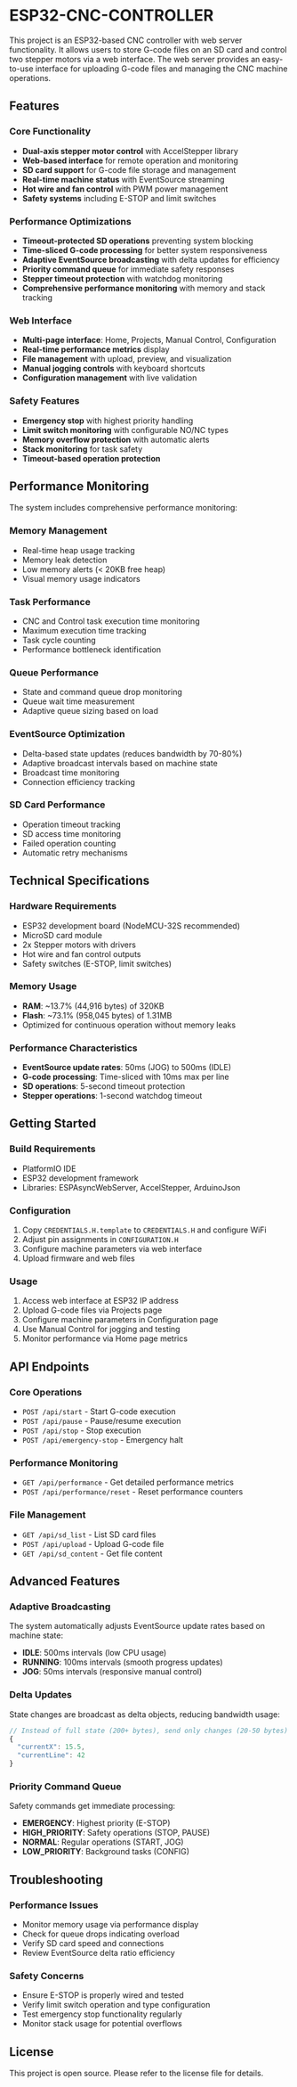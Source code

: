 # ESP32-CNC-CONTROLLER

This project is an ESP32-based CNC controller with web server functionality. It allows users to store G-code files on an SD card and control two stepper motors via a web interface. The web server provides an easy-to-use interface for uploading G-code files and managing the CNC machine operations.

## Features

### Core Functionality
- **Dual-axis stepper motor control** with AccelStepper library
- **Web-based interface** for remote operation and monitoring
- **SD card support** for G-code file storage and management
- **Real-time machine status** with EventSource streaming
- **Hot wire and fan control** with PWM power management
- **Safety systems** including E-STOP and limit switches

### Performance Optimizations
- **Timeout-protected SD operations** preventing system blocking
- **Time-sliced G-code processing** for better system responsiveness
- **Adaptive EventSource broadcasting** with delta updates for efficiency
- **Priority command queue** for immediate safety responses
- **Stepper timeout protection** with watchdog monitoring
- **Comprehensive performance monitoring** with memory and stack tracking

### Web Interface
- **Multi-page interface**: Home, Projects, Manual Control, Configuration
- **Real-time performance metrics** display
- **File management** with upload, preview, and visualization
- **Manual jogging controls** with keyboard shortcuts
- **Configuration management** with live validation

### Safety Features
- **Emergency stop** with highest priority handling
- **Limit switch monitoring** with configurable NO/NC types
- **Memory overflow protection** with automatic alerts
- **Stack monitoring** for task safety
- **Timeout-based operation protection**

## Performance Monitoring

The system includes comprehensive performance monitoring:

### Memory Management
- Real-time heap usage tracking
- Memory leak detection
- Low memory alerts (< 20KB free heap)
- Visual memory usage indicators

### Task Performance
- CNC and Control task execution time monitoring
- Maximum execution time tracking
- Task cycle counting
- Performance bottleneck identification

### Queue Performance
- State and command queue drop monitoring
- Queue wait time measurement
- Adaptive queue sizing based on load

### EventSource Optimization
- Delta-based state updates (reduces bandwidth by 70-80%)
- Adaptive broadcast intervals based on machine state
- Broadcast time monitoring
- Connection efficiency tracking

### SD Card Performance
- Operation timeout tracking
- SD access time monitoring
- Failed operation counting
- Automatic retry mechanisms

## Technical Specifications

### Hardware Requirements
- ESP32 development board (NodeMCU-32S recommended)
- MicroSD card module
- 2x Stepper motors with drivers
- Hot wire and fan control outputs
- Safety switches (E-STOP, limit switches)

### Memory Usage
- **RAM**: ~13.7% (44,916 bytes) of 320KB
- **Flash**: ~73.1% (958,045 bytes) of 1.31MB
- Optimized for continuous operation without memory leaks

### Performance Characteristics
- **EventSource update rates**: 50ms (JOG) to 500ms (IDLE)
- **G-code processing**: Time-sliced with 10ms max per line
- **SD operations**: 5-second timeout protection
- **Stepper operations**: 1-second watchdog timeout

## Getting Started

### Build Requirements
- PlatformIO IDE
- ESP32 development framework
- Libraries: ESPAsyncWebServer, AccelStepper, ArduinoJson

### Configuration
1. Copy `CREDENTIALS.H.template` to `CREDENTIALS.H` and configure WiFi
2. Adjust pin assignments in `CONFIGURATION.H`
3. Configure machine parameters via web interface
4. Upload firmware and web files

### Usage
1. Access web interface at ESP32 IP address
2. Upload G-code files via Projects page
3. Configure machine parameters in Configuration page
4. Use Manual Control for jogging and testing
5. Monitor performance via Home page metrics

## API Endpoints

### Core Operations
- `POST /api/start` - Start G-code execution
- `POST /api/pause` - Pause/resume execution
- `POST /api/stop` - Stop execution
- `POST /api/emergency-stop` - Emergency halt

### Performance Monitoring
- `GET /api/performance` - Get detailed performance metrics
- `POST /api/performance/reset` - Reset performance counters

### File Management
- `GET /api/sd_list` - List SD card files
- `POST /api/upload` - Upload G-code file
- `GET /api/sd_content` - Get file content

## Advanced Features

### Adaptive Broadcasting
The system automatically adjusts EventSource update rates based on machine state:
- **IDLE**: 500ms intervals (low CPU usage)
- **RUNNING**: 100ms intervals (smooth progress updates)
- **JOG**: 50ms intervals (responsive manual control)

### Delta Updates
State changes are broadcast as delta objects, reducing bandwidth usage:
```javascript
// Instead of full state (200+ bytes), send only changes (20-50 bytes)
{
  "currentX": 15.5,
  "currentLine": 42
}
```

### Priority Command Queue
Safety commands get immediate processing:
- **EMERGENCY**: Highest priority (E-STOP)
- **HIGH_PRIORITY**: Safety operations (STOP, PAUSE)
- **NORMAL**: Regular operations (START, JOG)
- **LOW_PRIORITY**: Background tasks (CONFIG)

## Troubleshooting

### Performance Issues
- Monitor memory usage via performance display
- Check for queue drops indicating overload
- Verify SD card speed and connections
- Review EventSource delta ratio efficiency

### Safety Concerns
- Ensure E-STOP is properly wired and tested
- Verify limit switch operation and type configuration
- Test emergency stop functionality regularly
- Monitor stack usage for potential overflows

## License

This project is open source. Please refer to the license file for details.